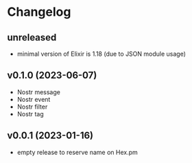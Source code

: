 # Changelog

## unreleased

- minimal version of Elixir is 1.18 (due to JSON module usage)

## v0.1.0 (2023-06-07)

- Nostr message
- Nostr event
- Nostr filter
- Nostr tag

## v0.0.1 (2023-01-16)

- empty release to reserve name on Hex.pm
